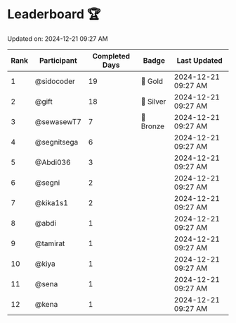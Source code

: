 # Leaderboard 🏆

Updated on: 2024-12-21 09:27 AM

| Rank | Participant       | Completed Days | Badge      | Last Updated         |
|------|-------------------|----------------|------------|----------------------|
| 1    | @sidocoder        | 19             | 🏅 Gold     | 2024-12-21 09:27 AM |
| 2    | @gift             | 18             | 🥈 Silver   | 2024-12-21 09:27 AM |
| 3    | @sewasewT7        | 7              | 🥉 Bronze   | 2024-12-21 09:27 AM |
| 4    | @segnitsega       | 6              |            | 2024-12-21 09:27 AM |
| 5    | @Abdi036          | 3              |            | 2024-12-21 09:27 AM |
| 6    | @segni            | 2              |            | 2024-12-21 09:27 AM |
| 7    | @kika1s1          | 2              |            | 2024-12-21 09:27 AM |
| 8    | @abdi             | 1              |            | 2024-12-21 09:27 AM |
| 9    | @tamirat          | 1              |            | 2024-12-21 09:27 AM |
| 10   | @kiya             | 1              |            | 2024-12-21 09:27 AM |
| 11   | @sena             | 1              |            | 2024-12-21 09:27 AM |
| 12   | @kena             | 1              |            | 2024-12-21 09:27 AM |
